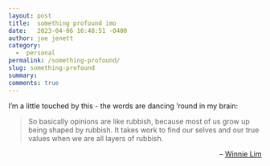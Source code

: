 ```yaml
---
layout: post
title:  something profound imo
date:   2023-04-06 16:48:51 -0400
author: joe jenett
category:
  -  personal
permalink: /something-profound/
slug: something-profound
summary: 
comments: true
---
```

<p>I’m a little touched by this - the words are dancing ’round in my brain:
</p>
<blockquote>
<p>So basically opinions are like rubbish, because most of us grow up being shaped by rubbish. It takes work to find our selves and our true values when we are all layers of rubbish. 
</p>
</blockquote>
<p style="text-align:right;"> &ndash; <a href="https://winnielim.org/journal/42/">Winnie Lim</a>
</p>



<a href="https://brid.gy/publish/mastodon"></a>
